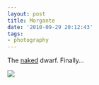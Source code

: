 ```yaml
---
layout: post
title: Morgante
date: '2010-09-29 20:12:43'
tags:
- photography
---
```



The [naked](http://news.discovery.com/history/the-naked-image-of-a-dwarf-who-starred-at-the-medici-court-in-the-florentine-renaissance-has-been-revealed-after-nearly-thr.htm) dwarf. Finally…

![](http://lh4.ggpht.com/_8N3MB6ce-Uw/TJYehnN_2vI/AAAAAAAAN_g/jP0VOapZOYU/s800/DSC05039.JPG)

